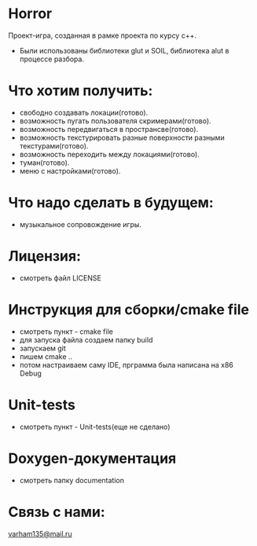 # Horror
Проект-игра, созданная в рамке проекта по курсу c++.
+ Были использованы библиотеки glut и SOIL, библиотека alut в процессе разбора.
# Что хотим получить:
+ свободно создавать локации(готово).
+ возможность пугать пользователя скримерами(готово).
+ возможность передвигаться в пространсве(готово).
+ возможность текстурировать разные поверхности разными текстурами(готово).
+ возможность переходить между локациями(готово).
+ туман(готово).
+ меню с настройками(готово).
# Что надо сделать в будущем: 
+ музыкальное сопровождение игры.
# Лицензия:
+ смотреть файл LICENSE
# Инструкция для сборки/cmake file
+ смотреть пункт - cmake file
+ для запуска файла создаем папку build
+ запускаем git
+ пишем cmake ..
+ потом настраиваем саму IDE, прграмма была написана на x86 Debug
# Unit-tests
+ смотреть пункт - Unit-tests(еще не сделано)
# Doxygen-документация
+ смотреть папку documentation
# Связь с нами:
varham135@mail.ru
